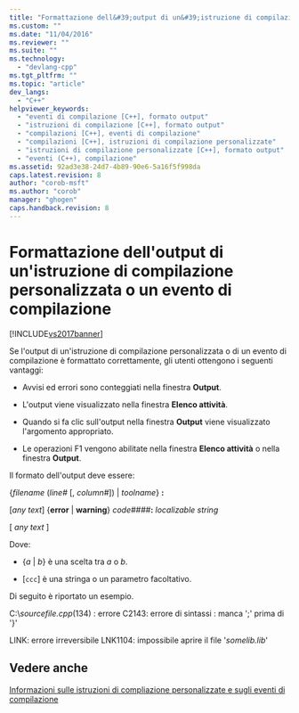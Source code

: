 ```yaml
---
title: "Formattazione dell&#39;output di un&#39;istruzione di compilazione personalizzata o un evento di compilazione | Microsoft Docs"
ms.custom: ""
ms.date: "11/04/2016"
ms.reviewer: ""
ms.suite: ""
ms.technology: 
  - "devlang-cpp"
ms.tgt_pltfrm: ""
ms.topic: "article"
dev_langs: 
  - "C++"
helpviewer_keywords: 
  - "eventi di compilazione [C++], formato output"
  - "istruzioni di compilazione [C++], formato output"
  - "compilazioni [C++], eventi di compilazione"
  - "compilazioni [C++], istruzioni di compilazione personalizzate"
  - "istruzioni di compilazione personalizzate [C++], formato output"
  - "eventi (C++), compilazione"
ms.assetid: 92ad3e38-24d7-4b89-90e6-5a16f5f998da
caps.latest.revision: 8
author: "corob-msft"
ms.author: "corob"
manager: "ghogen"
caps.handback.revision: 8
---
```

# Formattazione dell&#39;output di un&#39;istruzione di compilazione personalizzata o un evento di compilazione
[!INCLUDE[vs2017banner](../assembler/inline/includes/vs2017banner.md)]

Se l'output di un'istruzione di compilazione personalizzata o di un evento di compilazione è formattato correttamente, gli utenti ottengono i seguenti vantaggi:  
  
-   Avvisi ed errori sono conteggiati nella finestra **Output**.  
  
-   L'output viene visualizzato nella finestra **Elenco attività**.  
  
-   Quando si fa clic sull'output nella finestra **Output** viene visualizzato l'argomento appropriato.  
  
-   Le operazioni F1 vengono abilitate nella finestra **Elenco attività** o nella finestra **Output**.  
  
 Il formato dell'output deve essere:  
  
 {*filename* \(*line\#* \[, *column\#*\]\) &#124; *toolname*} **:**  
  
 \[*any text*\] {**error** &#124; **warning**} *code\#\#\#\#***:** *localizable string*  
  
 \[ *any text* \]  
  
 Dove:  
  
-   {*a* &#124; *b*} è una scelta tra *a* o *b*.  
  
-   \[`ccc`\] è una stringa o un parametro facoltativo.  
  
 Di seguito è riportato un esempio.  
  
 C:\\*sourcefile.cpp*\(134\) : errore C2143: errore di sintassi : manca ';' prima di '}'  
  
 LINK: errore irreversibile LNK1104: impossibile aprire il file '*somelib.lib*'  
  
## Vedere anche  
 [Informazioni sulle istruzioni di compliazione personalizzate e sugli eventi di compilazione](../ide/understanding-custom-build-steps-and-build-events.md)